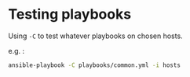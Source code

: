 # Testing playbooks

Using `-C` to test whatever playbooks on chosen hosts.

e.g. :

```sh
ansible-playbook -C playbooks/common.yml -i hosts
```
